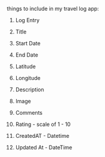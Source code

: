 things to include in my travel log app:
1. Log Entry

2. Title
3. Start Date
4. End Date
5. Latitude
6. Longitude
7. Description
8. Image
9. Comments 
10. Rating - scale of 1 - 10
11. CreatedAT - Datetime
12. Updated At - DateTime

